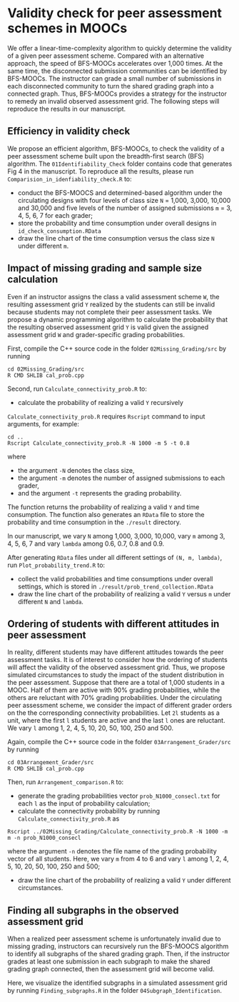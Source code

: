 # Validity check for peer assessment schemes in MOOCs

We offer a linear-time-complexity algorithm to quickly determine the validity of a given peer assessment scheme. Compared with an alternative approach, the speed of BFS-MOOCs accelerates over 1,000 times. At the same time, the disconnected submission communities can be identified by BFS-MOOCs. The instructor can grade a small number of submissions in each disconnected community to turn the shared grading graph into a connected graph. Thus, BFS-MOOCs provides a strategy for the instructor to remedy an invalid observed assessment grid. The following steps will reproduce the results in our manuscript.

## Efficiency in validity check

We propose an efficient algorithm, BFS-MOOCs, to check the validity of a peer assessment scheme built upon the breadth-first search (BFS) algorithm. The `01Identifiability_Check` folder contains code that generates Fig 4 in the manuscript. To reproduce all the results, please run `Comparision_in_idenfiability_check.R` to:

- conduct the BFS-MOOCS and determined-based algorithm under the circulating designs with four levels of class size  `N` = 1,000, 3,000, 10,000 and 30,000 and five levels of the number of assigned submissions `m` = 3, 4, 5, 6, 7 for each grader;
- store the probability and time consumption under overall designs in `id_check_consumption.RData`
- draw the line chart of the time consumption versus the class size `N` under different `m`.

## Impact of missing grading and sample size calculation

Even if an instructor assigns the class a valid assessment scheme `W`, the resulting assessment grid `Y` realized by the students can still be invalid because students may not complete their peer assessment tasks. We propose a dynamic programming algorithm to calculate the probability that the resulting observed assessment grid `Y` is valid given the assigned assessment grid `W` and grader-specific grading probabilities.

First, compile the C++ source code in the folder `02Missing_Grading/src` by running

```
cd 02Missing_Grading/src
R CMD SHLIB cal_prob.cpp
```

Second, run `Calculate_connectivity_prob.R` to:

- calculate the probability of realizing a valid `Y` recursively

`Calculate_connectivity_prob.R` requires `Rscript` command to input arguments, for example:

```
cd ..
Rscript Calculate_connectivity_prob.R -N 1000 -m 5 -t 0.8
```

where 

- the argument `-N` denotes the class size, 
- the argument `-m` denotes the number of assigned submissions to each grader, 
- and the argument `-t` represents the grading probability. 

The function returns the probability of realizing a valid `Y` and time consumption. The function also generates an `RData` file to store the probability and time consumption in the `./result` directory.

In our manuscript, we vary `N` among 1,000, 3,000, 10,000, vary `m` among 3, 4, 5, 6, 7 and vary `lambda` among 0.6, 0.7, 0.8 and 0.9. 

After generating `RData` files under all different settings of `(N, m, lambda)`, run `Plot_probability_trend.R` to:

- collect the valid probabilities and time consumptions under overall settings, which is stored in `./result/prob_trend_collection.RData`
- draw the line chart of the probability of realizing a valid `Y` versus `m` under different `N` and `lambda`.

## Ordering of students with different attitudes in peer assessment

In reality, different students may have different attitudes towards the peer assessment tasks. It is of interest to consider how the ordering of students will affect the validity of the observed assessment grid. Thus, we propose simulated circumstances to study the impact of the student distribution in the peer assessment. Suppose that there are a total of 1,000 students in a MOOC. Half of them are active with 90% grading probabilities, while the others are reluctant with 70% grading probabilities. Under the circulating peer assessment scheme, we consider the impact of different grader orders on the the corresponding connectivity probabilities. Let `2l` students as a unit, where the first `l` students are active and the last `l` ones are reluctant. We vary `l` among 1, 2, 4, 5, 10, 20, 50, 100, 250 and 500.

Again, compile the C++ source code in the folder `03Arrangement_Grader/src` by running

```
cd 03Arrangement_Grader/src
R CMD SHLIB cal_prob.cpp
```

Then, run `Arrangement_comparison.R` to:

- generate the grading probabilities vector `prob_N1000_consecl.txt` for each `l` as the input of probability calculation;
- calculate the connectivity probability by running `Calculate_connectivity_prob.R` as

```
Rscript ../02Missing_Grading/Calculate_connectivity_prob.R -N 1000 -m m -n prob_N1000_consecl
```

where the argument `-n` denotes the file name of the grading probability vector of all students. Here, we vary `m` from 4 to 6 and vary `l` among 1, 2, 4, 5, 10, 20, 50, 100, 250 and 500;

- draw the line chart of the probability of realizing a valid `Y` under different circumstances.

## Finding all subgraphs in the observed assessment grid

When a realized peer assessment scheme is unfortunately invalid due to missing grading, instructors can recursively run the BFS-MOOCS algorithm to identify all subgraphs of the shared grading graph. Then, if the instructor grades at least one submission in each subgraph to make the shared grading graph connected, then the assessment grid will become valid.

Here, we visualize the identified subgraphs in a simulated assessment grid by running `Finding_subgraphs.R` in the folder `04Subgraph_Identification`. 

